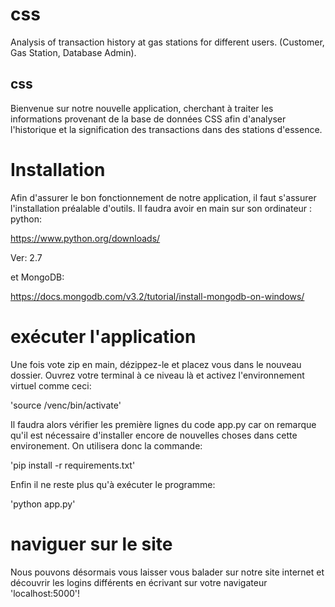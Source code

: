 # css
Analysis of transaction history at gas stations for different users. (Customer, Gas Station, Database Admin).
## css ##

Bienvenue sur notre nouvelle application, cherchant à traiter les informations provenant de la base de données CSS afin d'analyser l'historique et la signification des transactions dans des stations d'essence.

# Installation #

Afin d'assurer le bon fonctionnement de notre application, il faut s'assurer l'installation préalable d'outils. Il faudra avoir en main sur son ordinateur : 
python:

https://www.python.org/downloads/

Ver: 2.7 

et MongoDB:

https://docs.mongodb.com/v3.2/tutorial/install-mongodb-on-windows/

# exécuter l'application #

Une fois vote zip en main, dézippez-le et placez vous dans le nouveau dossier. Ouvrez votre terminal à ce niveau là et activez l'environnement virtuel comme ceci:

'source /venc/bin/activate'

Il faudra alors vérifier les première lignes du code app.py car on remarque qu'il est nécessaire d'installer encore de nouvelles choses dans cette environement. On utilisera donc la commande:

'pip install -r requirements.txt'

Enfin il ne reste plus qu'à exécuter le programme:

'python app.py'

# naviguer sur le site #

Nous pouvons désormais vous laisser vous balader sur notre site internet et découvrir les logins différents en écrivant sur votre navigateur 'localhost:5000'!
